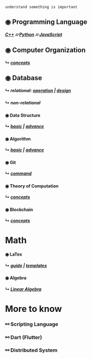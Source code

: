 
```
understand something is important
```

## &#x25c9; Programming Language 
##### [C++](./programming_language/conceptC++.md) &#x232d; [Python]() &#x232d; [JavaScript](./programming_language/JS/) 

## &#x25c9; Computer Organization 
##### &#x21b3; [concepts](./fundamental/Computer_Organization.md)

## &#x25c9; Database 
##### &#x21b3; relational: [operation](./database/relationalDatabase_1.md) | [design](./database/relationalDatabase_2.md)
##### &#x21b3; non-relational

#### &#x25c9; Data Structure
##### &#x21b3; [basic](./data_structure/dataStructureBasic.md) | [advance](./data_structure/dataStructureAdvanced.md)

#### &#x25c9; Algorithm
##### &#x21b3; [basic](./algorithm/basicAlgorithm.md) | [advance]()

#### &#x25c9; Git 
##### &#x21b3; [command](./fundamental/Git.md)

#### &#x25c9; Theory of Computation 
##### &#x21b3; [concepts](./fundamental/TOC.md)

#### &#x25c9; Blockchain 
##### &#x21b3; [concepts](./blockchain/blockchain-concept.md)

# Math
#### &#x25c9; LaTex 
##### &#x21b3; [guide](./LaTex/LatexGuide.md) | [templates](./LaTex/templates/)

#### &#x25c9; Algebra  
##### &#x21b3; [Linear Algebra](./Math/Linear_Algebra/)


# More to know

### &#x26af; Scripting Language

### &#x26af; Dart (Flutter)

### &#x26af; Distributed System
